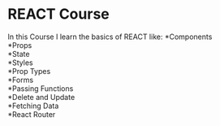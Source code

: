 # REACT Course

In this Course I learn the basics of REACT like:
  *Components  
  *Props  
  *State  
  *Styles  
  *Prop Types  
  *Forms  
  *Passing Functions  
  *Delete and Update  
  *Fetching Data  
  *React Router  
